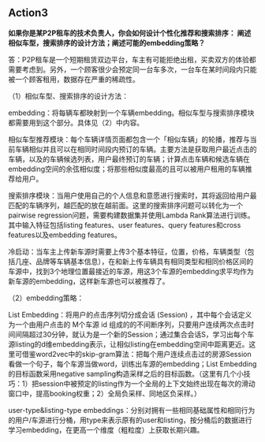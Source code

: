 ## Action3
**如果你是某P2P租车的技术负责人，你会如何设计个性化推荐和搜索排序：
阐述相似车型，搜索排序的设计方法；阐述可能的embedding策略？**

答：P2P租车是一个短期租赁双边平台，车主有可能拒绝出租，买卖双方的体验都需要考虑到。另外，一个顾客很少会预定同一台车多次，一台车在某时间段内只能被一个顾客租用，数据存在严重的稀疏性。

（1）相似车型、搜索排序的设计方法：

embedding：将每辆车都映射到一个车辆embedding。相似车型与搜索排序模块都需要用到这个部分。具体见（2）中内容。

相似车型推荐模块：每个车辆详情页面都包含一个「相似车辆」的轮播，推荐与当前车辆相似并且可以在相同时间段内预订的车辆。主要方法是获取用户最近点击的车辆，以及的车辆候选列表，用户最终预订的车辆；计算点击车辆和候选车辆在embedding空间的余弦相似度；将那些相似度最高的且可以被用户租用的车辆推荐给用户。

搜索排序模块：当用户使用自己的个人信息和意愿进行搜索时，其将返回给用户最匹配的车辆序列，越匹配的放在越前面。这里的搜索排序问题可以转化为一个pairwise regression问题，需要构建数据集并使用Lambda Rank算法进行训练。其中输入特征包括listing features、user features、query features和cross features以及embedding features。

冷启动：当车主上传新车源时需要上传3个基本特征，位置，价格，车辆类型（包括几座、品牌等车辆基本信息），在和新上传车辆具有相同类型和相同价格区间的车源中，找到3个地理位置最接近的车源，用这3个车源的embedding求平均作为新车源的embedding，这样新车源也可以被推荐了。

（2）embedding策略：

List Embedding：将用户的点击序列切分成会话 (Session) ，其中每个会话定义为一个由用户点击的 M个车源 id 组成的的不间断序列，只要用户连续两次点击时间间隔超过30分钟，就认为是一个新的Session；通过集合会话S，学习出每个车源listing的d维embedding表示，让相似listing在embedding空间中距离更近。这里可借鉴word2vec中的skip-gram算法：把每个用户连续点击过的房源Session看做一个句子，每个车源当做word，训练出车源的embedding；List Embedding的目标函数采用negative sampling构造采样之后的目标函数。（这里有几个小技巧：1）把session中被预定的listing作为一个全局的上下文始终出现在每次的滑动窗口中，提高booking权重；2）全局负采样、同地区负采样。）

user-type&listing-type embeddings：分别对拥有一些相同基础属性和相同行为的用户/车源进行分桶，用type来表示原有的user和listing，按分桶后的数据进行学习embedding，在更高一个维度（粗粒度）上获取长期兴趣。

